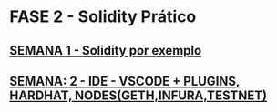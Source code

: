 
# FASE 2 -   Solidity Prático

## [SEMANA 1 - Solidity por exemplo](semana_1/roteiro.md)

## [SEMANA: 2 - IDE - VSCODE + PLUGINS, HARDHAT, NODES(GETH,INFURA,TESTNET)](semana_2/roteiro.md)